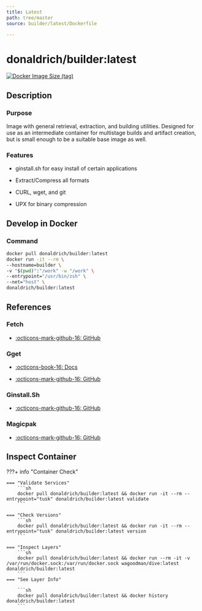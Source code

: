 ```yaml
---
title: Latest
path: tree/master
source: builder/latest/Dockerfile

---
```


# donaldrich/builder:latest

[![Docker Image Size (tag)](https://img.shields.io/docker/image-size/donaldrich/builder/latest?color=blue&label=size&logo=docker&style=flat-square)](https://hub.docker.com/r/donaldrich/builder/latest)

## Description

### Purpose

Image with general retrieval, extraction, and building utilities. Designed for use as an intermediate container for multistage builds and artifact creation, but is small enough to be a suitable base image as well.

### Features

- ginstall.sh for easy install of certain applications

- Extract/Compress all formats

- CURL, wget, and git

- UPX for binary compression

## Develop in Docker

### Command

```sh
docker pull donaldrich/builder:latest
docker run -it --rm \
--hostname=builder \
-v "$(pwd)":"/work" -w "/work" \
--entrypoint="/usr/bin/zsh" \
--net="host" \
donaldrich/builder:latest
```

## References

### Fetch

- [:octicons-mark-github-16: GitHub](https://github.com/gruntwork-io/fetch)

### Gget

- [:octicons-book-16: Docs](https://gget.io/)

- [:octicons-mark-github-16: GitHub](https://github.com/dpb587/gget)

### Ginstall.Sh

- [:octicons-mark-github-16: GitHub](https://github.com/whalehub/ginstall.sh)

### Magicpak

- [:octicons-mark-github-16: GitHub](https://github.com/coord-e/magicpak)

## Inspect Container

???+ info "Container Check"

    === "Validate Services"
        ```sh
        docker pull donaldrich/builder:latest && docker run -it --rm --entrypoint="tusk" donaldrich/builder:latest validate
        ```

    === "Check Versions"
        ```sh
        docker pull donaldrich/builder:latest && docker run -it --rm --entrypoint="tusk" donaldrich/builder:latest version
        ```

    === "Inspect Layers"
        ```sh
        docker pull donaldrich/builder:latest && docker run --rm -it -v /var/run/docker.sock:/var/run/docker.sock wagoodman/dive:latest donaldrich/builder:latest
        ```
    === "See Layer Info"

        ```sh
        docker pull donaldrich/builder:latest && docker history donaldrich/builder:latest
        ```
